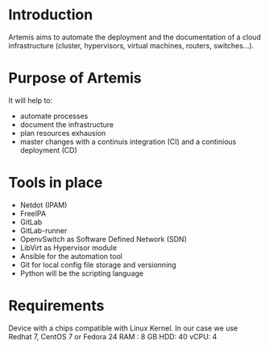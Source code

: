 # Introduction

Artemis aims to automate the deployment and the documentation of a cloud infrastructure (cluster, hypervisors, virtual machines, routers, switches...).
  
# Purpose of Artemis

It will help to:

* automate processes
* document the infrastructure
* plan resources exhausion
* master changes with a continuis integration (CI) and a continious deployment (CD)

# Tools in place

  * Netdot (IPAM)
  * FreeIPA
  * GitLab
  * GitLab-runner
  * OpenvSwitch as Software Defined Network (SDN)
  * LibVirt as Hypervisor module
  * Ansible for the automation tool
  * Git for local config file storage and versionning
  * Python will be the scripting language


# Requirements

  Device with a chips compatible with Linux Kernel. In our case we use Redhat 7, CentOS 7 or Fedora 24
  RAM : 8 GB
  HDD:  40
  vCPU: 4
